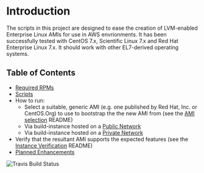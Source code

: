 # Introduction
The scripts in this project are designed to ease the creation of LVM-enabled Enterprise Linux AMIs for use in AWS envrionments. It has been successfully tested with CentOS 7.x, Scientific Linux 7.x and Red Hat Enterprise Linux 7.x. It should work with other EL7-derived operating systems.


## Table of Contents

* [Required RPMs](Docs/README_dependencies.md)
* [Scripts](Docs/README_scripts.md)
* How to run:
  * Select a suitable, generic AMI (e.g. one published by Red Hat, Inc. or CentOS.Org) to use to bootstrap the the new AMI from (see the [AMI selection](Docs/README_BootstrapAMIselection.md) README)
  * Via build-instance hosted on a [Public Network](Docs/README_PublicRun.md)
  * Via build-instance hosted on a [Private Network](Docs/README_PrivateRun.md)
* Verify that the resultant AMI supports the expected features (see the [Instance Verification](Docs/README_InstanceVerification.md) README)
* [Planned Enhancements](Docs/README_enhancements.md)

![Travis Build Status](https://travis-ci.org/ferricoxide/AMIgen7.svg?branch=master)
